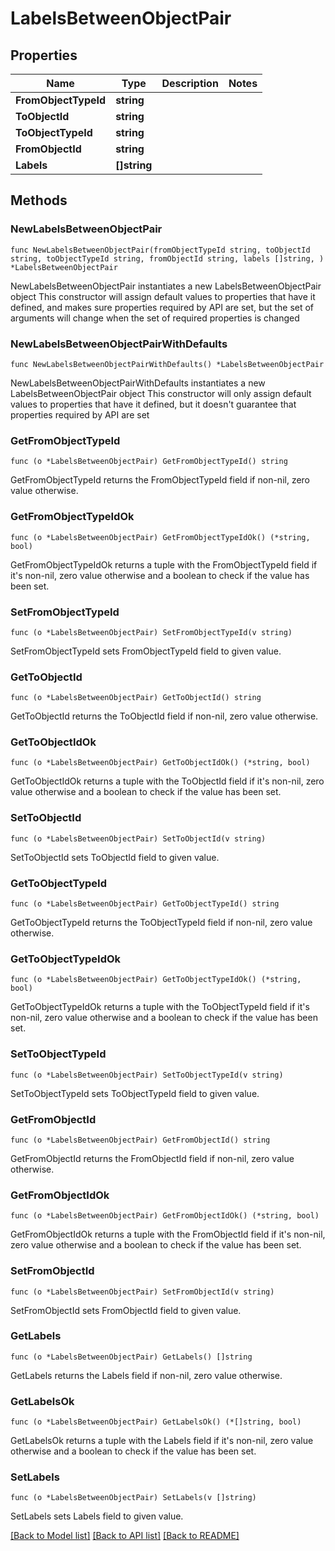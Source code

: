 # LabelsBetweenObjectPair

## Properties

Name | Type | Description | Notes
------------ | ------------- | ------------- | -------------
**FromObjectTypeId** | **string** |  | 
**ToObjectId** | **string** |  | 
**ToObjectTypeId** | **string** |  | 
**FromObjectId** | **string** |  | 
**Labels** | **[]string** |  | 

## Methods

### NewLabelsBetweenObjectPair

`func NewLabelsBetweenObjectPair(fromObjectTypeId string, toObjectId string, toObjectTypeId string, fromObjectId string, labels []string, ) *LabelsBetweenObjectPair`

NewLabelsBetweenObjectPair instantiates a new LabelsBetweenObjectPair object
This constructor will assign default values to properties that have it defined,
and makes sure properties required by API are set, but the set of arguments
will change when the set of required properties is changed

### NewLabelsBetweenObjectPairWithDefaults

`func NewLabelsBetweenObjectPairWithDefaults() *LabelsBetweenObjectPair`

NewLabelsBetweenObjectPairWithDefaults instantiates a new LabelsBetweenObjectPair object
This constructor will only assign default values to properties that have it defined,
but it doesn't guarantee that properties required by API are set

### GetFromObjectTypeId

`func (o *LabelsBetweenObjectPair) GetFromObjectTypeId() string`

GetFromObjectTypeId returns the FromObjectTypeId field if non-nil, zero value otherwise.

### GetFromObjectTypeIdOk

`func (o *LabelsBetweenObjectPair) GetFromObjectTypeIdOk() (*string, bool)`

GetFromObjectTypeIdOk returns a tuple with the FromObjectTypeId field if it's non-nil, zero value otherwise
and a boolean to check if the value has been set.

### SetFromObjectTypeId

`func (o *LabelsBetweenObjectPair) SetFromObjectTypeId(v string)`

SetFromObjectTypeId sets FromObjectTypeId field to given value.


### GetToObjectId

`func (o *LabelsBetweenObjectPair) GetToObjectId() string`

GetToObjectId returns the ToObjectId field if non-nil, zero value otherwise.

### GetToObjectIdOk

`func (o *LabelsBetweenObjectPair) GetToObjectIdOk() (*string, bool)`

GetToObjectIdOk returns a tuple with the ToObjectId field if it's non-nil, zero value otherwise
and a boolean to check if the value has been set.

### SetToObjectId

`func (o *LabelsBetweenObjectPair) SetToObjectId(v string)`

SetToObjectId sets ToObjectId field to given value.


### GetToObjectTypeId

`func (o *LabelsBetweenObjectPair) GetToObjectTypeId() string`

GetToObjectTypeId returns the ToObjectTypeId field if non-nil, zero value otherwise.

### GetToObjectTypeIdOk

`func (o *LabelsBetweenObjectPair) GetToObjectTypeIdOk() (*string, bool)`

GetToObjectTypeIdOk returns a tuple with the ToObjectTypeId field if it's non-nil, zero value otherwise
and a boolean to check if the value has been set.

### SetToObjectTypeId

`func (o *LabelsBetweenObjectPair) SetToObjectTypeId(v string)`

SetToObjectTypeId sets ToObjectTypeId field to given value.


### GetFromObjectId

`func (o *LabelsBetweenObjectPair) GetFromObjectId() string`

GetFromObjectId returns the FromObjectId field if non-nil, zero value otherwise.

### GetFromObjectIdOk

`func (o *LabelsBetweenObjectPair) GetFromObjectIdOk() (*string, bool)`

GetFromObjectIdOk returns a tuple with the FromObjectId field if it's non-nil, zero value otherwise
and a boolean to check if the value has been set.

### SetFromObjectId

`func (o *LabelsBetweenObjectPair) SetFromObjectId(v string)`

SetFromObjectId sets FromObjectId field to given value.


### GetLabels

`func (o *LabelsBetweenObjectPair) GetLabels() []string`

GetLabels returns the Labels field if non-nil, zero value otherwise.

### GetLabelsOk

`func (o *LabelsBetweenObjectPair) GetLabelsOk() (*[]string, bool)`

GetLabelsOk returns a tuple with the Labels field if it's non-nil, zero value otherwise
and a boolean to check if the value has been set.

### SetLabels

`func (o *LabelsBetweenObjectPair) SetLabels(v []string)`

SetLabels sets Labels field to given value.



[[Back to Model list]](../README.md#documentation-for-models) [[Back to API list]](../README.md#documentation-for-api-endpoints) [[Back to README]](../README.md)



